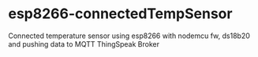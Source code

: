 # esp8266-connectedTempSensor
Connected temperature sensor using esp8266 with nodemcu fw, ds18b20 and pushing data to MQTT ThingSpeak Broker

